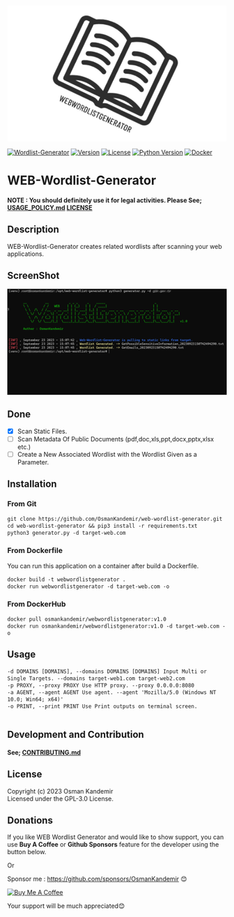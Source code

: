 ![Logo](logo.png)


[![Wordlist-Generator](https://img.shields.io/badge/Wordlist-Generator-red)](https://www.github.com/OsmanKandemir/web-wordlist-generator)
[![Version](https://img.shields.io/badge/version-1.0-blue.svg)](https://github.com/OsmanKandemir/web-wordlist-generator)
[![License](https://img.shields.io/badge/license-GPL-blue.svg)](https://github.com/OsmanKandemir/web-wordlist-generator/blob/main/LICENSE)
[![Python Version](https://img.shields.io/badge/python-3.7+-green)](https://www.python.org)
[![Docker](https://img.shields.io/badge/docker-build-important.svg?logo=Docker)](https://www.docker.com)


# WEB-Wordlist-Generator

#### NOTE : You should definitely use it for legal activities. Please See; [USAGE_POLICY.md](USAGE_POLICY.md) [LICENSE](LICENSE)

## Description

WEB-Wordlist-Generator creates related wordlists after scanning your web applications.

## ScreenShot

![](screen.png)


## Done
- [x] Scan Static Files.
- [ ] Scan Metadata Of Public Documents (pdf,doc,xls,ppt,docx,pptx,xlsx etc.) 
- [ ] Create a New Associated Wordlist with the Wordlist Given as a Parameter.

## Installation

### From Git

```
git clone https://github.com/OsmanKandemir/web-wordlist-generator.git
cd web-wordlist-generator && pip3 install -r requirements.txt
python3 generator.py -d target-web.com
```


### From Dockerfile

You can run this application on a container after build a Dockerfile.

```
docker build -t webwordlistgenerator .
docker run webwordlistgenerator -d target-web.com -o
```

### From DockerHub

```
docker pull osmankandemir/webwordlistgenerator:v1.0
docker run osmankandemir/webwordlistgenerator:v1.0 -d target-web.com -o
```


## Usage

```
-d DOMAINS [DOMAINS], --domains DOMAINS [DOMAINS] Input Multi or Single Targets. --domains target-web1.com target-web2.com
-p PROXY, --proxy PROXY Use HTTP proxy. --proxy 0.0.0.0:8080
-a AGENT, --agent AGENT Use agent. --agent 'Mozilla/5.0 (Windows NT 10.0; Win64; x64)'
-o PRINT, --print PRINT Use Print outputs on terminal screen.
 
```



## Development and Contribution

#### See; [CONTRIBUTING.md](CONTRIBUTING.md)


## License

Copyright (c) 2023 Osman Kandemir \
Licensed under the GPL-3.0 License.

## Donations

If you like WEB Wordlist Generator and would like to show support, you can use **Buy A Coffee** or **Github Sponsors** feature for the developer using the button below.

Or

Sponsor me : https://github.com/sponsors/OsmanKandemir 😊

<a href="https://www.buymeacoffee.com/OsmanKandemir" target="_blank"><img src="https://cdn.buymeacoffee.com/buttons/default-orange.png" alt="Buy Me A Coffee" height="41" width="174"></a>

Your support will be much appreciated😊

